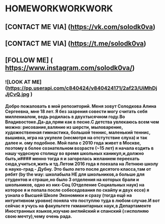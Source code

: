 # HOMEWORKWORKWORK

## [CONTACT ME VIA] (https://vk.com/solodk0va)
## [CONTACT ME VIA] (https://t.me/solodk0va)
## [FOLLOW ME] ( https://www.instagram.com/solodk0va/)

### ![LOOK AT ME] (https://pp.userapi.com/c840424/v840424171/2af23/UiMhDjJjCvQ.jpg )

#### Добро пожаловать в мой репозиторий. Меня зовут Солодкова Алина Сергеевна, мне 18 лет. Я без зазрения совести могу считать себя миллениалом, ведь родилась в двухтысячном году.Во Владивостоке.Да-да,прям как в песне.С детства увлекаюсь всем чем можно: рисование,валяние из шерсти, мыловарение, художественная гимнастика, большой теннис, маленький теннис, вышивка, игра на укулеле (несмотря на отстутствие слуха) и так далее и. ому подобное. Мой папа с 2010 года живет в Москве, поэтому в более сознательном возрасте (~15 лет) я начала ездить в нашу чудесную столицу во время школьных каникул,и,должно быть,и#### менно тогда я и загорелась желанием переехать сюда,учиться,жить и тд.Летом 2016 года я поехала на Летнюю школу в науко-град - Дубну. Это было лето после десятого класса,там от рябят (by the way: школабыла НЕ для школьников,а больше для студентов и страше,но было 3 отделения на которых брали и школьников, одно из них-Соц (Отделение Социальных наук) на которое я и попала после собеседования по скайпу и двух ессе) я узнала о Высшей Школе Экономики и сразу (тогда ещё на интуитивном уровне) поняла что поступлю туда в любом случае.И вот сейчас я учусь на факультете гкманитарных наук,в Департаменте Иностранных языков,изучаю английский и спанский (=исполняю свою мечту),чему очень рада.

